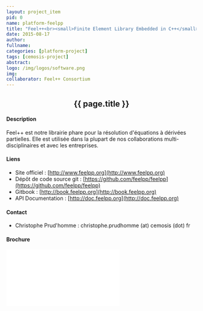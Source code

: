 ```yaml
---
layout: project_item
pid: 0
name: platform-feelpp
title: "Feel++<br><small>Finite Element Library Embedded in C++</small>"
date: 2015-08-17
author:
fullname:
categories: [platform-project]
tags: [cemosis-project]
abstract: 
logo: /img/logos/software.png
img: 
collaborator: Feel++ Consortium
---
```


<center>
<h2>{{ page.title }}</h2>
</center>

<div class="row-fluid">
<div class="col-md-6">

#### Description

Feel++ est notre librairie phare pour la résolution d'équations à
dérivées partielles. Elle est utilisée dans la plupart de nos
collaborations multi-disciplinaires et avec les entreprises.

#### Liens

* Site officiel : [http://www.feelpp.org](http://www.feelpp.org)
* Dépôt de code source git : [https://github.com/feelpp/feelpp](https://github.com/feelpp/feelpp)
* Gitbook : [http://book.feelpp.org](http://book.feelpp.org)
* API Documentation : [http://doc.feelpp.org](http://doc.feelpp.org)

#### Contact

* Christophe Prud'homme : christophe.prudhomme (at) cemosis (dot) fr

</div>
<div class="col-md-6">

#### Brochure

<div class="embed-responsive embed-responsive-4by3">
<iframe allowfullscreen frameborder="0" class="embed-responsive-item" src="//d2pjrbs8oo6puz.cloudfront.net/7dda1788-5ebd-473a-a346-58beb7125818/embedControls.html" id="CvMsP0dxUoBc"></iframe>
</div>

</div>
</div>
